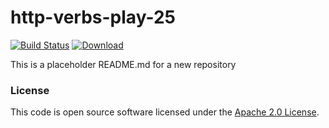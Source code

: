 
# http-verbs-play-25

[![Build Status](https://travis-ci.org/hmrc/http-verbs-play-25.svg?branch=master)](https://travis-ci.org/hmrc/http-verbs-play-25) [ ![Download](https://api.bintray.com/packages/hmrc/releases/http-verbs-play-25/images/download.svg) ](https://bintray.com/hmrc/releases/http-verbs-play-25/_latestVersion)

This is a placeholder README.md for a new repository

### License

This code is open source software licensed under the [Apache 2.0 License]("http://www.apache.org/licenses/LICENSE-2.0.html").
    
